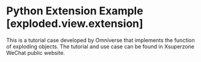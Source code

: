 # Python Extension Example [exploded.view.extension]

This is a tutorial case developed by Omniverse that implements the function of exploding objects. 
The tutorial and use case can be found in Xsuperzone WeChat public website.

